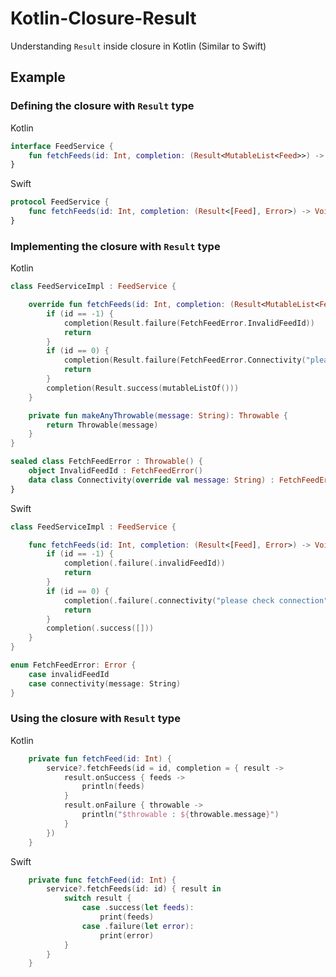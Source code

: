 # Kotlin-Closure-Result
Understanding `Result` inside closure in Kotlin (Similar to Swift)

## Example 

### Defining the closure with `Result` type
Kotlin
```kotlin
interface FeedService {
    fun fetchFeeds(id: Int, completion: (Result<MutableList<Feed>>) -> Unit)
}
```
Swift
```swift
protocol FeedService {
    func fetchFeeds(id: Int, completion: (Result<[Feed], Error>) -> Void)
}
```

### Implementing the closure with `Result` type
Kotlin
```kotlin
class FeedServiceImpl : FeedService {

    override fun fetchFeeds(id: Int, completion: (Result<MutableList<Feed>>) -> Unit) {
        if (id == -1) {
            completion(Result.failure(FetchFeedError.InvalidFeedId))
            return
        }
        if (id == 0) {
            completion(Result.failure(FetchFeedError.Connectivity("please check connection")))
            return
        }
        completion(Result.success(mutableListOf()))
    }

    private fun makeAnyThrowable(message: String): Throwable {
        return Throwable(message)
    }
}

sealed class FetchFeedError : Throwable() {
    object InvalidFeedId : FetchFeedError()
    data class Connectivity(override val message: String) : FetchFeedError()
}
```

Swift
```swift
class FeedServiceImpl : FeedService {

    func fetchFeeds(id: Int, completion: (Result<[Feed], Error>) -> Void) {
        if (id == -1) {
            completion(.failure(.invalidFeedId))
            return
        }
        if (id == 0) {
            completion(.failure(.connectivity("please check connection")))
            return
        }
        completion(.success([]))
    }
}

enum FetchFeedError: Error {
    case invalidFeedId
    case connectivity(message: String)
}
```

### Using the closure with `Result` type
Kotlin
```kotlin
    private fun fetchFeed(id: Int) {
        service?.fetchFeeds(id = id, completion = { result ->
            result.onSuccess { feeds ->
                println(feeds)
            }
            result.onFailure { throwable ->
                println("$throwable : ${throwable.message}")
            }
        })
    }
```
Swift
```swift
    private func fetchFeed(id: Int) {        
        service?.fetchFeeds(id: id) { result in 
            switch result {
                case .success(let feeds):
                    print(feeds)
                case .failure(let error):
                    print(error)
            }
        }
    }
```
